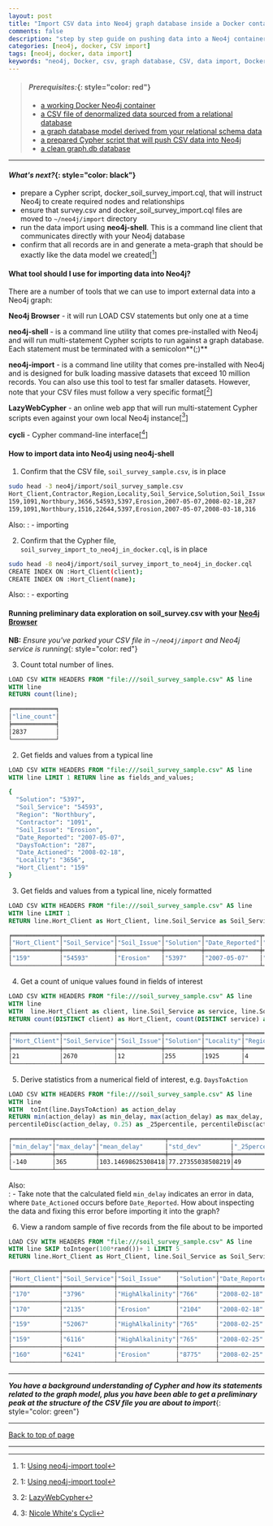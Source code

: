 ```yaml
---
layout: post
title: "Import CSV data into Neo4j graph database inside a Docker container"
comments: false
description: "step by step guide on pushing data into a Neo4j container in Docker"
categories: [neo4j, docker, CSV import]
tags: [neo4j, docker, data import]
keywords: "neo4j, Docker, csv, graph database, CSV, data import, Docker container, denormalized"
---
```


> #### *Prerequisites:*{: style="color: red"}
> - [a working Docker Neo4j container](/2018/Docker-Neo4j-container-setup/)
> - [a CSV file of denormalized data sourced from a relational database](/2018/Extract-CSV-data-from-MySQL/) 
> - [a graph database model derived from your relational schema data](/2018/Convert-relational-schema-to-graph-database-model/) 
> - [a prepared Cypher script that will push CSV data into Neo4j](/2018/Use-Cypher-for-data-modeling-and-CSV-analysis/)
> - [a clean graph.db database](/2018/Create-a-clean-Neo4j-database-inside-Docker-container/)

---

#### *What's next?*{: style="color: black"}
- prepare a Cypher script, docker_soil_survey_import.cql, that will instruct Neo4j to create required nodes and relationships
- ensure that survey.csv and docker_soil_survey_import.cql files are moved to `~/neo4j/import` directory
- run the data import using **neo4j-shell**. This is a command line client that communicates directly with your Neo4j database
- confirm that all records are in and generate a meta-graph that should be exactly like the data model we created[[^1]]

#### What tool should I use for importing data into Neo4j?

There are a number of tools that we can use to import external data into a Neo4j graph:

**Neo4j Browser** - it will run LOAD CSV statements but only one at a time

**neo4j-shell** - is a command line utility that comes pre-installed with Neo4j and will run multi-statement Cypher scripts to run against a graph database. Each statement must be terminated with a semicolon**(;)**

**neo4j-import** - is a command line utility that comes pre-installed with Neo4j and is designed for bulk loading massive datasets that exceed 10 million records. You can also use this tool to test far smaller datasets. However, note that your CSV files must follow a very specific format[[^1]]

**LazyWebCypher** - an online web app that will run multi-statement Cypher scripts even against your own local Neo4j instance[[^2]]

**cycli** - Cypher command-line interface[[^3]]



#### How to import data into Neo4j using neo4j-shell

1. Confirm that the CSV file, `soil_survey_sample.csv`, is in place
```bash
sudo head -3 neo4j/import/soil_survey_sample.csv 
Hort_Client,Contractor,Region,Locality,Soil_Service,Solution,Soil_Issue,Date_Reported,Date_Actioned,DaysToAction
159,1091,Northbury,3656,54593,5397,Erosion,2007-05-07,2008-02-18,287
159,1091,Northbury,1516,22644,5397,Erosion,2007-05-07,2008-03-18,316
```
Also:
  : - importing  

2. Confirm that the Cypher file, `soil_survey_import_to_neo4j_in_docker.cql`,  is in place
```bash
sudo head -8 neo4j/import/soil_survey_import_to_neo4j_in_docker.cql 
CREATE INDEX ON :Hort_Client(client);
CREATE INDEX ON :Hort_Client(name);
```
Also:
  : - exporting  

#### Running preliminary data exploration on **soil_survey.csv** with your [Neo4j Browser](http://localhost:7474/)

**NB:** *Ensure you've parked your CSV file in `~/neo4j/import` and Neo4j service is running*{: style="color: red"}

3. Count total number of lines. 
```sql
LOAD CSV WITH HEADERS FROM "file:///soil_survey_sample.csv" AS line
WITH line
RETURN count(line);
```
```bash
╒════════════╕
│"line_count"│
╞════════════╡
│2837        │
└────────────┘
```

2. Get fields and values from a typical line
```sql
LOAD CSV WITH HEADERS FROM "file:///soil_survey_sample.csv" AS line 
WITH line LIMIT 1 RETURN line as fields_and_values;
```
```bash
{
  "Solution": "5397",
  "Soil_Service": "54593",
  "Region": "Northbury",
  "Contractor": "1091",
  "Soil_Issue": "Erosion",
  "Date_Reported": "2007-05-07",
  "DaysToAction": "287",
  "Date_Actioned": "2008-02-18",
  "Locality": "3656",
  "Hort_Client": "159"
}
```
3. Get fields and values from a typical line, nicely formatted
```sql
LOAD CSV WITH HEADERS FROM "file:///soil_survey_sample.csv" AS line
WITH line LIMIT 1
RETURN line.Hort_Client as Hort_Client, line.Soil_Service as Soil_Service, line.Soil_Issue as Soil_Issue, line.Solution as Solution, line.Date_Reported as Date_Reported, line.Date_Actioned as Date_Actioned, line.DaysToAction as DaysToAction, line.Contractor as Contractor, line.Locality as Locality, line.Region as Region;
```
```bash
╒═════════════╤══════════════╤════════════╤══════════╤═══════════════╤═══════════════╤══════════════╤════════════╤══════════╤═══════════╕
│"Hort_Client"│"Soil_Service"│"Soil_Issue"│"Solution"│"Date_Reported"│"Date_Actioned"│"DaysToAction"│"Contractor"│"Locality"│"Region"   │
╞═════════════╪══════════════╪════════════╪══════════╪═══════════════╪═══════════════╪══════════════╪════════════╪══════════╪═══════════╡
│"159"        │"54593"       │"Erosion"   │"5397"    │"2007-05-07"   │"2008-02-18"   │"287"         │"1091"      │"3656"    │"Northbury"│
└─────────────┴──────────────┴────────────┴──────────┴───────────────┴───────────────┴──────────────┴────────────┴──────────┴───────────┘
```
  
4. Get a count of unique values found in fields of interest
```sql
LOAD CSV WITH HEADERS FROM "file:///soil_survey_sample.csv" AS line
WITH line
WITH  line.Hort_Client as client, line.Soil_Service as service, line.Soil_Issue as issue, line.Solution as solution, line.Locality as locality, line.Region as region
RETURN count(DISTINCT client) as Hort_Client, count(DISTINCT service) as Soil_Service, count(DISTINCT issue) as Soil_Issue, count(DISTINCT solution) as Solution, count(DISTINCT locality) as Locality, count(DISTINCT region) as Region;
```
```bash
╒═════════════╤══════════════╤════════════╤══════════╤══════════╤════════╕
│"Hort_Client"│"Soil_Service"│"Soil_Issue"│"Solution"│"Locality"│"Region"│
╞═════════════╪══════════════╪════════════╪══════════╪══════════╪════════╡
│21           │2670          │12          │255       │1925      │4       │
└─────────────┴──────────────┴────────────┴──────────┴──────────┴────────┘
```

5. Derive statistics from a numerical field of interest, e.g. `DaysToAction`
```sql
LOAD CSV WITH HEADERS FROM "file:///soil_survey_sample.csv" AS line
WITH line
WITH  toInt(line.DaysToAction) as action_delay
RETURN min(action_delay) as min_delay, max(action_delay) as max_delay, avg(action_delay) as mean_delay, stDev(action_delay) as std_dev,
percentileDisc(action_delay, 0.25) as _25percentile, percentileDisc(action_delay, 0.5) as _50percentile, percentileDisc(action_delay, 0.75) as _75percentile, percentileDisc(action_delay, 0.9) as _90percentile;
```
```bash
╒═══════════╤═══════════╤══════════════════╤═════════════════╤═══════════════╤═══════════════╤═══════════════╤═══════════════╕
│"min_delay"│"max_delay"│"mean_delay"      │"std_dev"        │"_25percentile"│"_50percentile"│"_75percentile"│"_90percentile"│
╞═══════════╪═══════════╪══════════════════╪═════════════════╪═══════════════╪═══════════════╪═══════════════╪═══════════════╡
│-140       │365        │103.14698625308418│77.27355038508219│49             │84             │133            │216            │
└───────────┴───────────┴──────────────────┴─────────────────┴───────────────┴───────────────┴───────────────┴───────────────┘
```
Also:  
  : - Take note that the calculated field `min_delay` indicates an error in data, where `Date_Actioned` occurs before `Date_Reported`. How about inspecting the data and fixing this error before importing it into the graph?
  
6. View a random sample of five records from the file about to be imported
```sql
LOAD CSV WITH HEADERS FROM "file:///soil_survey_sample.csv" AS line
WITH line SKIP toInteger(100*rand())+ 1 LIMIT 5
RETURN line.Hort_Client as Hort_Client, line.Soil_Service as Soil_Service, line.Soil_Issue as Soil_Issue, line.Solution as Solution, line.Date_Reported as Date_Reported, line.Date_Actioned as Date_Actioned, line.DaysToAction as DaysToAction, line.Contractor as Contractor, line.Locality as Locality, line.Region as Region;
```
```bash
╒═════════════╤══════════════╤════════════════╤══════════╤═══════════════╤═══════════════╤══════════════╤════════════╤══════════╤═══════════╕
│"Hort_Client"│"Soil_Service"│"Soil_Issue"    │"Solution"│"Date_Reported"│"Date_Actioned"│"DaysToAction"│"Contractor"│"Locality"│"Region"   │
╞═════════════╪══════════════╪════════════════╪══════════╪═══════════════╪═══════════════╪══════════════╪════════════╪══════════╪═══════════╡
│"170"        │"3796"        │"HighAlkalinity"│"766"     │"2008-02-18"   │"2008-07-08"   │"141"         │"2295"      │"2616"    │"Eastling" │
├─────────────┼──────────────┼────────────────┼──────────┼───────────────┼───────────────┼──────────────┼────────────┼──────────┼───────────┤
│"170"        │"2135"        │"Erosion"       │"2104"    │"2008-02-18"   │"2008-11-18"   │"274"         │"2295"      │"1471"    │"Eastling" │
├─────────────┼──────────────┼────────────────┼──────────┼───────────────┼───────────────┼──────────────┼────────────┼──────────┼───────────┤
│"159"        │"52067"       │"HighAlkalinity"│"765"     │"2008-02-25"   │"2008-05-20"   │"85"          │"1091"      │"3487"    │"Northbury"│
├─────────────┼──────────────┼────────────────┼──────────┼───────────────┼───────────────┼──────────────┼────────────┼──────────┼───────────┤
│"159"        │"6116"        │"HighAlkalinity"│"765"     │"2008-02-25"   │"2008-06-24"   │"120"         │"1091"      │"409"     │"Northbury"│
├─────────────┼──────────────┼────────────────┼──────────┼───────────────┼───────────────┼──────────────┼────────────┼──────────┼───────────┤
│"160"        │"6241"        │"Erosion"       │"8775"    │"2008-02-25"   │"2008-04-15"   │"50"          │"1250"      │"2777"    │"Eastling" │
└─────────────┴──────────────┴────────────────┴──────────┴───────────────┴───────────────┴──────────────┴────────────┴──────────┴───────────┘
```


---
***You have a background understanding of Cypher and how its statements related to the graph model, plus you have been able to get a preliminary peak at the structure of the CSV file you are about to import***{: style="color: green"}

---
[Back to top of page](#)

---
[^1]: 1: [Using neo4j-import tool](https://neo4j.com/docs/operations-manual/current/tutorial/import-tool/)
[^2]: 2: [LazyWebCypher](http://www.lyonwj.com/LazyWebCypher/)
[^3]: 3: [Nicole White's Cycli](https://github.com/nicolewhite/cycli)
[^4]: 4: [Neo4j Cypher Commands Refcard](https://neo4j.com/docs/cypher-refcard/current/)

